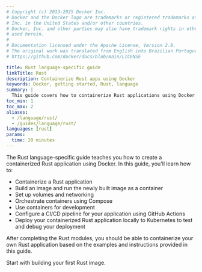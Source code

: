 ```yaml
---
# Copyright (c) 2013-2025 Docker Inc.
# Docker and the Docker logo are trademarks or registered trademarks of Docker,
# Inc. in the United States and/or other countries.
# Docker, Inc. and other parties may also have trademark rights in other terms
# used herein.
#
# Documentation licensed under the Apache License, Version 2.0.
# The original work was translated from English into Brazilian Portuguese.
# https://github.com/docker/docs/blob/main/LICENSE

title: Rust language-specific guide
linkTitle: Rust
description: Containerize Rust apps using Docker
keywords: Docker, getting started, Rust, language
summary: |
  This guide covers how to containerize Rust applications using Docker.
toc_min: 1
toc_max: 2
aliases:
  - /language/rust/
  - /guides/language/rust/
languages: [rust]
params:
  time: 20 minutes
---
```

The Rust language-specific guide teaches you how to create a containerized Rust application using Docker. In this guide, you'll learn how to:

- Containerize a Rust application
- Build an image and run the newly built image as a container
- Set up volumes and networking
- Orchestrate containers using Compose
- Use containers for development
- Configure a CI/CD pipeline for your application using GitHub Actions
- Deploy your containerized Rust application locally to Kubernetes to test and debug your deployment

After completing the Rust modules, you should be able to containerize your own Rust application based on the examples and instructions provided in this guide.

Start with building your first Rust image.
